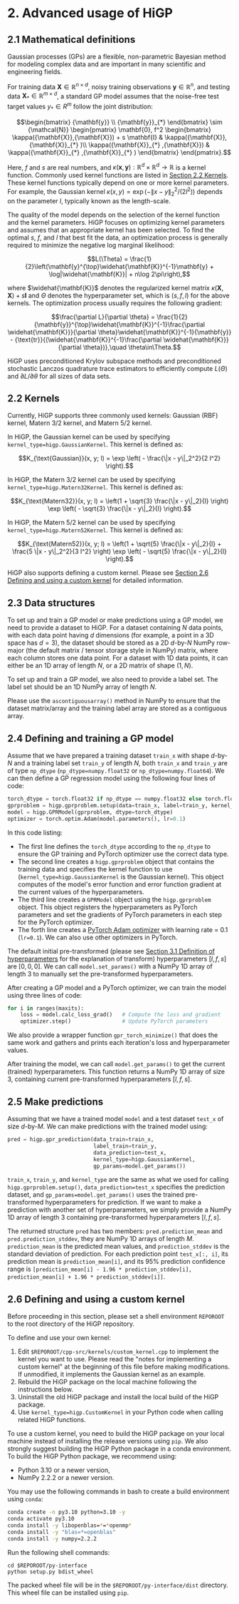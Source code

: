 # 2. Advanced usage of HiGP

## 2.1 Mathematical definitions

Gaussian processes (GPs) are a flexible, non-parametric Bayesian method for modeling complex data and are important in many scientific and engineering fields.

For training data ${\mathbf{X}} \in {\mathbb{R}}^{n \times d}$, noisy training observations ${\mathbf{y}} \in {\mathbb{R}}^{n}$, and testing data $`{\mathbf{X}}_{*} \in {\mathbb{R}}^{m \times d}`$, a standard GP model assumes that the noise-free test target values $`y_* \in R^{m}`$ follow the joint distribution:

```math
\begin{bmatrix}
    {\mathbf{y}} \\
    {\mathbf{y}}_{*} 
\end{bmatrix}
\sim
{\mathcal{N}} 
\begin{pmatrix}
    \mathbf{0},
    f^2
    \begin{bmatrix}
        \kappa({\mathbf{X}},{\mathbf{X}}) + s \mathbf{I} & \kappa({\mathbf{X}},{\mathbf{X}}_{*} )\\ \kappa({\mathbf{X}}_{*} ,{\mathbf{X}}) & \kappa({\mathbf{X}}_{*} ,{\mathbf{X}}_{*} )
    \end{bmatrix}
\end{pmatrix}.
```

Here, $f$ and $s$ are real numbers, and $\kappa({\mathbf{x}},{\mathbf{y}}): {\mathbb{R}}^d \times {\mathbb{R}}^d \rightarrow {\mathbb{R}}$ is a kernel function. Commonly used kernel functions are listed in [Section 2.2 Kernels](https://github.com/huanghua1994/HiGP/blob/main/docs/2-Advanced-usage-of-HiGP.md#22-kernels). These kernel functions typically depend on one or more kernel parameters. For example, the Gaussian kernel $\kappa(x,y) = \exp(-\|x-y\|_2^2 / (2 l^2) )$ depends on the parameter $l$, typically known as the length-scale.

The quality of the model depends on the selection of the kernel function and the kernel parameters. HiGP focuses on optimizing kernel parameters and assumes that an appropriate kernel has been selected. To find the optimal $s$, $f$, and $l$ that best fit the data, an optimization process is generally required to minimize the negative log marginal likelihood:

```math
L(\Theta) = \frac{1}{2}\left(\mathbf{y}^{\top}\widehat{\mathbf{K}}^{-1}\mathbf{y} + \log|\widehat{\mathbf{K}}| + n\log 2\pi\right),
```

where $\widehat{\mathbf{K}}$ denotes the regularized kernel matrix $\kappa({\mathbf{X}},{\mathbf{X}}) + s \mathbf{I}$ and $\Theta$ denotes the hyperparameter set, which is $(s,f,l)$ for the above kernels. The optimization process usually requires the following gradient:

```math
\frac{\partial L}{\partial \theta} =
\frac{1}{2}{\mathbf{y}}^{\top}\widehat{\mathbf{K}}^{-1}\frac{\partial \widehat{\mathbf{K}}}{\partial \theta}\widehat{\mathbf{K}}^{-1}{\mathbf{y}} -
{\text{tr}}{(\widehat{\mathbf{K}}^{-1}\frac{\partial \widehat{\mathbf{K}}}{\partial \theta})},\quad \theta\in\Theta.
```

HiGP uses preconditioned Krylov subspace methods and preconditioned stochastic Lanczos quadrature trace estimators to efficiently compute $L(\Theta)$ and $\partial L / \partial \theta$ for all sizes of data sets.

## 2.2 Kernels

Currently, HiGP supports three commonly used kernels: Gaussian (RBF) kernel, Matern 3/2 kernel, and Matern 5/2 kernel.

In HiGP, the Gaussian kernel can be used by specifying `kernel_type=higp.GaussianKernel`. This kernel is defined as:

```math
K_{\text{Gaussian}}(x, y; l) = \exp \left( - \frac{\|x - y\|_2^2}{2 l^2} \right).
```

In HiGP, the Matern 3/2 kernel can be used by specifying `kernel_type=higp.Matern32Kernel`. This kernel is defined as:

```math
K_{\text{Matern32}}(x, y; l) = \left(1 + \sqrt{3} \frac{\|x - y\|_2}{l} \right) \exp \left( - \sqrt{3} \frac{\|x - y\|_2}{l} \right).
```

In HiGP, the Matern 5/2 kernel can be used by specifying `kernel_type=higp.Matern52Kernel`. This kernel is defined as:

```math
K_{\text{Matern52}}(x, y; l) = \left(1 + \sqrt{5} \frac{\|x - y\|_2}{l} + \frac{5 \|x - y\|_2^2}{3 l^2} \right) \exp \left( - \sqrt{5} \frac{\|x - y\|_2}{l} \right).
```

HiGP also supports defining a custom kernel. Please see [Section 2.6 Defining and using a custom kernel](https://github.com/huanghua1994/HiGP/blob/main/docs/2-Advanced-usage-of-HiGP.md#26-defining-and-using-a-custom-kernel) for detailed information.

## 2.3 Data structures

To set up and train a GP model or make predictions using a GP model, we need to provide a dataset to HiGP. For a dataset containing $N$ data points, with each data point having $d$ dimensions (for example, a point in a 3D space has $d=3$), the dataset should be stored as a 2D $d$-by-$N$ NumPy row-major (the default matrix / tensor storage style in NumPy) matrix, where each column stores one data point. For a dataset with 1D data points, it can either be an 1D array of length $N$, or a 2D matrix of shape $(1, N)$.

To set up and train a GP model, we also need to provide a label set. The label set should be an 1D NumPy array of length $N$.

Please use the `ascontiguousarray()` method in NumPy to ensure that the dataset matrix/array and the training label array are stored as a contiguous array.

## 2.4 Defining and training a GP model

Assume that we have prepared a training dataset `train_x` with shape $d$-by-$N$ and a training label set `train_y` of length $N$, both `train_x` and `train_y` are of type `np_dtype` (`np_dtype=numpy.float32` or `np_dtype=numpy.float64`). We can then define a GP regression model using the following four lines of code:

```python
torch_dtype = torch.float32 if np_dtype == numpy.float32 else torch.float64
gprproblem = higp.gprproblem.setup(data=train_x, label=train_y, kernel_type=higp.GaussianKernel)
model = higp.GPRModel(gprproblem, dtype=torch_dtype)
optimizer = torch.optim.Adam(model.parameters(), lr=0.1)
```

In this code listing:

* The first line defines the `torch_dtype` according to the `np_dtype` to ensure the GP training and PyTorch optimizer use the correct data type.
* The second line creates a `higp.gprproblem` object that contains the training data and specifies the kernel function to use (`kernel_type=higp.GaussianKernel` is the Gaussian kernel). This object computes of the model's error function and error function gradient at the current values of the hyperparameters.
* The third line creates a `GPRModel` object using the `higp.gprproblem` object. This object registers the hyperparameters as PyTorch parameters and set the gradients of PyTorch parameters in each step for the PyTorch optimizer.
* The forth line creates a [PyTorch Adam optimizer](https://pytorch.org/docs/stable/generated/torch.optim.Adam.html) with learning rate = 0.1 (`lr=0.1`). We can also use other optimizers in PyTorch.

The default initial pre-transformed (please see [Section 3.1 Definition of hyperparameters](https://github.com/huanghua1994/HiGP/blob/main/docs/3-API-reference.md#31-definition-of-hyperparameters) for the explanation of transform) hyperparameters $[l, f, s]$ are $[0, 0, 0]$. We can call `model.set_params()` with a NumPy 1D array of length 3 to manually set the pre-transformed hyperparameters.

After creating a GP model and a PyTorch optimizer, we can train the model using three lines of code:

```python
for i in ranges(maxits):
    loss = model.calc_loss_grad()   # Compute the loss and gradient
    optimizer.step()                # Update PyTorch parameters
```

We also provide a wrapper function `gpr_torch_minimize()` that does the same work and gathers and prints each iteration's loss and hyperparameter values.

After training the model, we can call `model.get_params()` to get the current (trained) hyperparameters. This function returns a NumPy 1D array of size 3, containing current pre-transformed hyperparameters $[l, f, s]$.

## 2.5 Make predictions

Assuming that we have a trained model `model` and a test dataset `test_x` of size $d$-by-$M$. We can make predictions with the trained model using:

```python
pred = higp.gpr_prediction(data_train=train_x,
                           label_train=train_y,
                           data_prediction=test_x,
                           kernel_type=higp.GaussianKernel,
                           gp_params=model.get_params())
```

`train_x`, `train_y`, and `kernel_type` are the same as what we used for calling `higp.gprproblem.setup()`, `data_prediction=test_x` specifies the prediction dataset, and `gp_params=model.get_params()` uses the trained pre-transformed hyperparameters for prediction. If we want to make a prediction with another set of hyperparameters, we simply provide a NumPy 1D array of length 3 containing pre-transformed hyperparameters $[l, f, s]$.

The returned structure `pred` has two members: `pred.prediction_mean` and `pred.prediction_stddev`, they are NumPy 1D arrays of length $M$. `prediction_mean` is the predicted mean values, and `prediction_stddev` is the standard deviation of prediction. For each prediction point `test_x[:, i]`, its prediction mean is `prediction_mean[i]`, and its 95\% prediction confidence range is `[prediction_mean[i] - 1.96 * prediction_stddev[i], prediction_mean[i] + 1.96 * prediction_stddev[i]]`.

## 2.6 Defining and using a custom kernel

Before proceeding in this section, please set a shell environment `REPOROOT` to the root directory of the HiGP repository.

To define and use your own kernel:

1. Edit `$REPOROOT/cpp-src/kernels/custom_kernel.cpp` to implement the kernel you want to use. Please read the "notes for implementing a custom kernel" at the beginning of this file before making modifications. If unmodified, it implements the Gaussian kernel as an example.
2. Rebuild the HiGP package on the local machine following the instructions below.
3. Uninstall the old HiGP package and install the local build of the HiGP package.
4. Use `kernel_type=higp.CustomKernel` in your Python code when calling related HiGP functions.

To use a custom kernel, you need to build the HiGP package on your local machine instead of installing the release versions using `pip`. We also strongly suggest building the HiGP Python package in a conda environment. To build the HiGP Python package, we recommend using:

* Python 3.10 or a newer version,
* NumPy 2.2.2 or a newer version.

You may use the following commands in bash to create a build environment using `conda`:

```bash
conda create -n py3.10 python=3.10 -y
conda activate py3.10
conda install -y libopenblas=*=*openmp*
conda install -y "blas=*=openblas"
conda install -y numpy=2.2.2
```

Run the following shell commands:

```shell
cd $REPOROOT/py-interface
python setup.py bdist_wheel
```

The packed wheel file will be in the `$REPOROOT/py-interface/dist` directory. This wheel file can be installed using `pip`.
